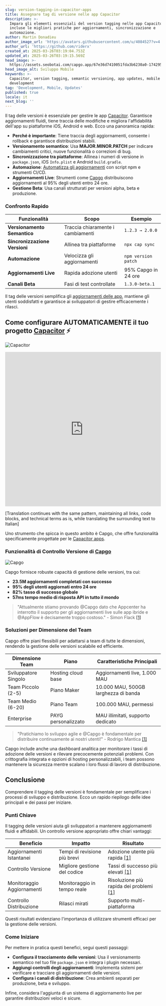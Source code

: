```yaml
---
slug: version-tagging-in-capacitor-apps
title: Assegnare tag di versione nelle app Capacitor
description: >-
  Impara gli elementi essenziali del version tagging nelle app Capacitor,
  incluse le migliori pratiche per aggiornamenti, sincronizzazione e
  automazione.
author: Martin Donadieu
author_image_url: 'https://avatars.githubusercontent.com/u/4084527?v=4'
author_url: 'https://github.com/riderx'
created_at: 2025-03-26T03:19:04.753Z
updated_at: 2025-03-26T03:19:15.569Z
head_image: >-
  https://assets.seobotai.com/capgo.app/67e36d7410051fda3b6230a0-1742959155569.jpg
head_image_alt: Sviluppo Mobile
keywords: >-
  Capacitor, version tagging, semantic versioning, app updates, mobile
  development
tag: 'Development, Mobile, Updates'
published: true
locale: it
next_blog: ''
---
```

Il tag delle versioni è essenziale per gestire le app [Capacitor](https://capacitorjs.com/). Garantisce aggiornamenti fluidi, tiene traccia delle modifiche e migliora l'affidabilità dell'app su piattaforme iOS, Android e web. Ecco una panoramica rapida:

-   **Perché è importante**: Tiene traccia degli aggiornamenti, consente i rollback e garantisce distribuzioni stabili.
-   **Versionamento semantico**: Usa **MAJOR.MINOR.PATCH** per indicare cambiamenti critici, nuove funzionalità o correzioni di bug.
-   **Sincronizzazione tra piattaforme**: Allinea i numeri di versione in `package.json`, iOS `Info.plist` e Android `build.gradle`.
-   **Automazione**: [Automatizza gli aggiornamenti](https://capgo.app/docs/plugin/cloud-mode/hybrid-update/) con script npm e strumenti CI/CD.
-   **Aggiornamenti Live**: Strumenti come [Capgo](https://capgo.app/) distribuiscono aggiornamenti al 95% degli utenti entro 24 ore.
-   **Gestione Beta**: Usa canali strutturati per versioni alpha, beta e produzione.

### Confronto Rapido

| Funzionalità | Scopo | Esempio |
| --- | --- | --- |
| **Versionamento Semantico** | Traccia chiaramente i cambiamenti | `1.2.3 → 2.0.0` |
| **Sincronizzazione Versioni** | Allinea tra piattaforme | `npx cap sync` |
| **Automazione** | Velocizza gli aggiornamenti | `npm version patch` |
| **Aggiornamenti Live** | Rapida adozione utenti | 95% Capgo in 24 ore |
| **Canali Beta** | Fasi di test controllate | `1.3.0-beta.1` |

Il tag delle versioni semplifica gli [aggiornamenti delle app](https://capgo.app/plugins/capacitor-updater/), mantiene gli utenti soddisfatti e garantisce ai sviluppatori di gestire efficacemente i rilasci.

## Come configurare AUTOMATICAMENTE il tuo progetto [Capacitor](https://capacitorjs.com/) ⚡️

![Capacitor](https://mars-images.imgix.net/seobot/screenshots/capacitorjs.com-4c1a6a7e452082d30f5bff9840b00b7d-2025-03-26.jpg?auto=compress)

<iframe src="https://www.youtube.com/embed/kYFZkmJ6rAc" title="YouTube video player" frameborder="0" allow="accelerometer; autoplay; clipboard-write; encrypted-media; gyroscope; picture-in-picture; web-share" referrerpolicy="strict-origin-when-cross-origin" style="width: 100%; height: 500px;" allowfullscreen></iframe>

[Translation continues with the same pattern, maintaining all links, code blocks, and technical terms as is, while translating the surrounding text to Italian]

Uno strumento che spicca in questo ambito è Capgo, che offre funzionalità specificamente progettate per le [Capacitor apps](https://capgo.app/blog/capacitor-comprehensive-guide/).

### Funzionalità di Controllo Versione di [Capgo](https://capgo.app/)

![Capgo](https://mars-images.imgix.net/seobot/screenshots/capgo.app-26aea05b7e2e737b790a9becb40f7bc5-2025-03-26.jpg?auto=compress)

Capgo fornisce robuste capacità di gestione delle versioni, tra cui:

-   **23.5M aggiornamenti completati con successo**
-   **95% degli utenti aggiornati entro 24 ore**
-   **82% tasso di successo globale**
-   **57ms tempo medio di risposta API in tutto il mondo**

> "Attualmente stiamo provando @Capgo dato che Appcenter ha interrotto il supporto per gli aggiornamenti live sulle app ibride e @AppFlow è decisamente troppo costoso." - Simon Flack [\[1\]](https://capgo.app/)

### Soluzioni per Dimensione del Team

Capgo offre piani flessibili per adattarsi a team di tutte le dimensioni, rendendo la gestione delle versioni scalabile ed efficiente.

| Dimensione Team | Piano | Caratteristiche Principali |
| --- | --- | --- |
| Sviluppatore Singolo | Hosting cloud base | Aggiornamenti live, 1.000 MAU |
| Team Piccolo (2-5) | Piano Maker | 10.000 MAU, 500GB larghezza di banda |
| Team Medio (6-20) | Piano Team | 100.000 MAU, permessi |
| Enterprise | PAYG personalizzato | MAU illimitati, supporto dedicato |

> "Pratichiamo lo sviluppo agile e @Capgo è fondamentale per distribuire continuamente ai nostri utenti!" - Rodrigo Mantica [\[1\]](https://capgo.app/)

Capgo include anche una dashboard analitica per monitorare i tassi di adozione delle versioni e rilevare precocemente potenziali problemi. Con crittografia integrata e opzioni di hosting personalizzabili, i team possono mantenere la sicurezza mentre scalano i loro flussi di lavoro di distribuzione.

## Conclusione

Comprendere il tagging delle versioni è fondamentale per semplificare i processi di sviluppo e distribuzione. Ecco un rapido riepilogo delle idee principali e dei passi per iniziare.

### Punti Chiave

Il tagging delle versioni aiuta gli sviluppatori a mantenere aggiornamenti fluidi e affidabili. Un controllo versione appropriato offre chiari vantaggi:

| Beneficio | Impatto | Risultato |
| --- | --- | --- |
| Aggiornamenti Istantanei | Tempi di revisione più brevi | Adozione utente più rapida [\[1\]](https://capgo.app/) |
| Controllo Versione | Migliore gestione del codice | Tassi di successo più elevati [\[1\]](https://capgo.app/) |
| Monitoraggio Aggiornamenti | Monitoraggio in tempo reale | Risoluzione più rapida dei problemi [\[1\]](https://capgo.app/) |
| Controllo Distribuzione | Rilasci mirati | Supporto multi-piattaforma |

Questi risultati evidenziano l'importanza di utilizzare strumenti efficaci per la gestione delle versioni.

### Come Iniziare

Per mettere in pratica questi benefici, segui questi passaggi:

-   **Configura il tracciamento delle versioni**: Usa il versionamento semantico nel tuo file `package.json` e integra i plugin necessari.
-   **Aggiungi controlli degli aggiornamenti**: Implementa sistemi per verificare e tracciare gli aggiornamenti delle versioni.
-   **Configura i canali di distribuzione**: Crea ambienti separati per produzione, beta e sviluppo.

Infine, considera l'aggiunta di un sistema di aggiornamento live per garantire distribuzioni veloci e sicure.

